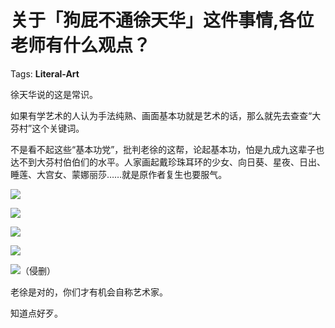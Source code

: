 # 关于「狗屁不通徐天华」这件事情,各位老师有什么观点？

Tags: **Literal-Art**

徐天华说的这是常识。

如果有学艺术的人认为手法纯熟、画面基本功就是艺术的话，那么就先去查查“大芬村”这个关键词。

不是看不起这些“基本功党”，批判老徐的这帮，论起基本功，怕是九成九这辈子也达不到大芬村伯伯们的水平。人家画起戴珍珠耳环的少女、向日葵、星夜、日出、睡莲、大宫女、蒙娜丽莎……就是原作者复生也要服气。

![](https://pic1.zhimg.com/50/v2-c7430bf8ccb86e9035f7cc846d4d2d10_hd.jpg?source=1940ef5c)  


![](https://pic1.zhimg.com/50/v2-69f27f279939c5f4108a7465340d1e9a_hd.jpg?source=1940ef5c)  


![](https://pic4.zhimg.com/50/v2-e19b9f8a448758318d64226c4243a530_hd.jpg?source=1940ef5c)  


![](https://pic3.zhimg.com/50/v2-25721a2fd99963781f670c3589558e31_hd.jpg?source=1940ef5c)  


![](https://pic2.zhimg.com/50/v2-ab28ff3122089252347b0ab62bc22731_hd.jpg?source=1940ef5c)（侵删）

老徐是对的，你们才有机会自称艺术家。

知道点好歹。




